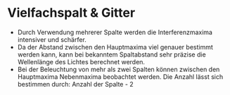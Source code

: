  # Vielfachspalt & Gitter   
- Durch Verwendung mehrerer Spalte werden die Interferenzmaxima intensiver und schärfer.   
- Da der Abstand zwischen den Hauptmaxima viel genauer bestimmt werden kann, kann bei bekanntem Spaltabstand sehr präzise die Wellenlänge des Lichtes berechnet werden.   
- Bei der Beleuchtung von mehr als zwei Spalten können zwischen den Hauptmaxima Nebenmaxima beobachtet werden. Die Anzahl lässt sich bestimmen durch: Anzahl der Spalte - 2   
   
   
